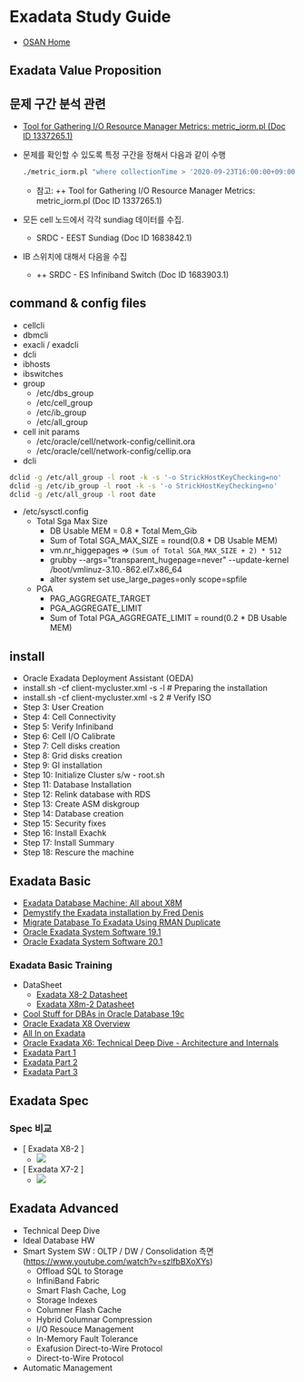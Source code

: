 # Exadata Study Guide
* [OSAN Home](https://login.oracle.com/oamfed/idp/initiatesso?providerid=https://sso.netexam.com/sp)
## Exadata Value Proposition
## 문제 구간 분석 관련
* [Tool for Gathering I/O Resource Manager Metrics: metric_iorm.pl (Doc ID 1337265.1)](https://mosemp.us.oracle.com/epmos/faces/DocContentDisplay?_afrLoop=284124481059217&id=1337265.1&_afrWindowMode=0&_adf.ctrl-state=rqq1xmzzr_273)
* 문제를 확인할 수 있도록 특정 구간을 정해서 다음과 같이 수행
  
  ```bash
  ./metric_iorm.pl "where collectionTime > '2020-09-23T16:00:00+09:00' and collectionTime < '2020-09-23T17:00:00+09:00'" <<-- 시간은 알맞게 변경!!
  ```
  * 참고: ++ Tool for Gathering I/O Resource Manager Metrics: metric_iorm.pl (Doc ID 1337265.1)
* 모든 cell 노드에서 각각 sundiag 데이터를 수집.
  * SRDC - EEST Sundiag (Doc ID 1683842.1)
* IB 스위치에 대해서 다음을 수집
  * ++ SRDC - ES Infiniband Switch (Doc ID 1683903.1)
## command & config files
* cellcli
* dbmcli
* exacli / exadcli
* dcli
* ibhosts
* ibswitches
* group
  * /etc/dbs_group
  * /etc/cell_group
  * /etc/ib_group
  * /etc/all_group
* cell init params
  * /etc/oracle/cell/network-config/cellinit.ora
  * /etc/oracle/cell/network-config/cellip.ora
* dcli
```bash
dclid -g /etc/all_group -l root -k -s '-o StrickHostKeyChecking=no'
dclid -g /etc/ib_group -l root -k -s '-o StrickHostKeyChecking=no'
dclid -g /etc/all_group -l root date

```
* /etc/sysctl.config
  * Total Sga Max Size 
    * DB Usable MEM = 0.8 * Total Mem_Gib
    * Sum of Total SGA_MAX_SIZE = round(0.8 * DB Usable MEM) 
    * vm.nr_higgepages => ``(Sum of Total SGA_MAX_SIZE + 2) * 512``
    * grubby --args="transparent_hugepage=never" --update-kernel /boot/vmlinuz-3.10.-862.el7.x86_64
    * alter system set use_large_pages=only scope=spfile
  * PGA 
    * PAG_AGGREGATE_TARGET
    * PGA_AGGREGATE_LIMIT
    * Sum of Total PGA_AGGREGATE_LIMIT = round(0.2 * DB Usable MEM)
## install
* Oracle Exadata Deployment Assistant (OEDA)
* install.sh -cf client-mycluster.xml -s -l # Preparing the installation
* install.sh -cf client-mycluster.xml -s 2  # Verify ISO
* Step 3: User Creation
* Step 4:  Cell Connectivity
* Step 5:  Verify Infiniband
* Step 6:  Cell I/O Calibrate
* Step 7: Cell disks creation
* Step 8: Grid disks creation
* Step 9: GI installation
* Step 10: Initialize Cluster s/w - root.sh
* Step 11: Database Installation
* Step 12: Relink database with RDS 
* Step 13: Create ASM diskgroup
* Step 14: Database creation
* Step 15: Security fixes
* Step 16: Install Exachk
* Step 17: Install Summary
* Step 18: Rescure the machine

## Exadata Basic
* [Exadata Database Machine: All about X8M](https://www.youtube.com/watch?v=7HKHKExdR5I)
* [Demystify the Exadata installation by Fred Denis](https://www.youtube.com/watch?v=hoS5w_xBsf4)
* [Migrate Database To Exadata Using RMAN Duplicate](https://www.youtube.com/watch?v=UJH06IVPHE4)
* [Oracle Exadata System Software 19.1](https://www.youtube.com/watch?v=-5vCFhJ2wFY)
* [Oracle Exadata System Software 20.1](https://www.youtube.com/watch?v=Uf2ee_7C4Yo&t=3s)
### Exadata Basic Training
* DataSheet
  * [Exadata X8-2 Datasheet](https://www.oracle.com/technetwork/database/exadata/exadata-x8-2-ds-5444350.pdf)
  * [Exadata X8m-2 Datasheet](https://www.oracle.com/a/ocom/docs/engineered-systems/exadata/exadata-x8m-2-ds.pdf)
* [Cool Stuff for DBAs in Oracle Database 19c](https://www.youtube.com/watch?v=EVPNyL2vAVI)
* [Oracle Exadata X8 Overview](https://www.youtube.com/watch?v=szlfbBXoXYs)
* [All In on Exadata](https://www.youtube.com/watch?v=njymzhD0oHE)
* [Oracle Exadata X6: Technical Deep Dive - Architecture and Internals](https://www.youtube.com/watch?v=8UmNxrohsTQ&list=PLEVmh4UjbWxNRth74cbl6DZwa9m8X3UvZ)
* [Exadata Part 1](https://www.youtube.com/watch?v=CfNLB65w8Fc&list=PLEVmh4UjbWxNRth74cbl6DZwa9m8X3UvZ&index=2)
* [Exadata Part 2](https://www.youtube.com/watch?v=301EPKUdPyY&list=PLEVmh4UjbWxNRth74cbl6DZwa9m8X3UvZ&index=3)
* [Exadata Part 3](https://i.ytimg.com/vi/p-tM0MDmbqg/hqdefault.jpg?sqp=-oaymwEYCKgBEF5IVfKriqkDCwgBFQAAiEIYAXAB&rs=AOn4CLDWn39gKG7Hz7dao1x2vRyUFOlJzA)
## Exadata Spec
### Spec 비교
* [ Exadata X8-2 ]
  * ![](https://img1.daumcdn.net/thumb/R1280x0/?scode=mtistory2&fname=https%3A%2F%2Fblog.kakaocdn.net%2Fdn%2Fkxl0B%2Fbtqv15RP0RH%2FqOdKfAvtJ7nvJkKyZDMTQk%2Fimg.png)
* [ Exadata X7-2 ]
  * ![](https://img1.daumcdn.net/thumb/R1280x0/?scode=mtistory2&fname=https%3A%2F%2Fblog.kakaocdn.net%2Fdn%2Fbm2KRs%2Fbtqv4PNQyBc%2FGXikGCbQVKzVR11j3sdYRK%2Fimg.png)
## Exadata Advanced
* Technical Deep Dive
* Ideal Database HW
* Smart System SW : OLTP / DW / Consolidation 측면 (https://www.youtube.com/watch?v=szlfbBXoXYs)
  * Offload SQL to Storage
  * InfiniBand Fabric
  * Smart Flash Cache, Log
  * Storage Indexes
  * Columner Flash Cache
  * Hybrid Columnar Compression
  * I/O Resouce Management
  * In-Memory Fault Tolerance
  * Exafusion Direct-to-Wire Protocol
  * Direct-to-Wire Protocol
* Automatic Management
